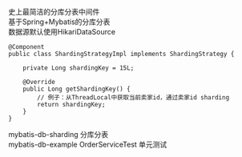 史上最简洁的分库分表中间件  
基于Spring+Mybatis的分库分表  
数据源默认使用HikariDataSource
```
@Component
public class ShardingStrategyImpl implements ShardingStrategy {

    private Long shardingKey = 15L;

    @Override
    public Long getShardingKey() {
        // 例子：从ThreadLocal中获取当前卖家id，通过卖家id sharding
        return shardingKey;
    }
}
```
mybatis-db-sharding 分库分表   
mybatis-db-example OrderServiceTest 单元测试